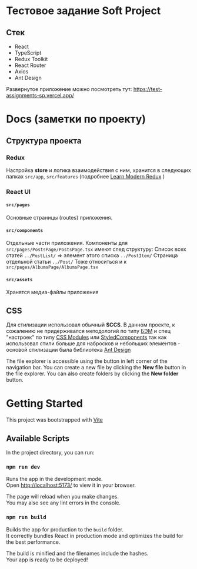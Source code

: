 # Тестовое задание Soft Project 
## Стек
- React
- TypeScript
- Redux Toolkit
- React Router
- Axios
- Ant Design

Развернутое приложение можно посмотреть тут: https://test-assignments-sp.vercel.app/

# Docs (заметки по проекту)
## Структура проекта
### Redux 
Настройка **store** и логика взаимодействия с ним, хранится в следующих папках `src/app`, `src/features` (подробнее [Learn Modern Redux](https://www.learnwithjason.dev/let-s-learn-modern-redux) )
### React UI 
#### `src/pages`
Основные страницы (routes) приложения.
#### `src/components`
Отдельные части приложения.
Компоненты для `src/pages/PostsPage/PostsPage.tsx` имеют след структуру:
Список всех статей `../PostList/` => элемент этого списка `../PostItem/`
Страница отдельной статьи `../Post/`
Тоже относиться  и к `src/pages/AlbumsPage/AlbumsPage.tsx`
#### `src/assets`
Хранятся медиа-файлы приложения  
## CSS
Для стилизации использовал обычный **SCCS**. 
В данном проекте, к сожалению не придерживался методологий по типу [БЭМ](https://ru.bem.info/methodology/css/) и спец "настроек" по типу [CSS Modules](https://github.com/css-modules/css-modules) или [StyledComponents](https://styled-components.com/) так как использовал стили больше для набросков и небольших элементов - основой стилизации была библиотека [Ant Design](https://ant.design/)

The file explorer is accessible using the button in left corner of the navigation bar. You can create a new file by clicking the **New file** button in the file explorer. You can also create folders by clicking the **New folder** button.


# Getting Started

This project was bootstrapped with [Vite](https://vitejs.dev/)

## Available Scripts

In the project directory, you can run:

### `npm run dev`

Runs the app in the development mode.\
Open [http://localhost:5173/](http://localhost:5173/) to view it in your browser.

The page will reload when you make changes.\
You may also see any lint errors in the console.

### `npm run build`

Builds the app for production to the `build` folder.\
It correctly bundles React in production mode and optimizes the build for the best performance.

The build is minified and the filenames include the hashes.\
Your app is ready to be deployed!

<!-- ### `npm test`
add information if you make tests -->

